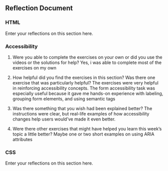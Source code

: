 ## Reflection Document

### HTML

Enter your reflections on this section here.

### Accessibility

1. Were you able to complete the exercises on your own or did you use the
   videos or the solutions for help?
   Yes, i was able to complete most of the exercises on my own

2. How helpful did you find the exercises in this section? Was there one
   exercise that was particularly helpful?
   The exercises were very helpful in reinforcing accessibility concepts. The form accessibility task was especially useful because it gave me hands-on experience with labeling, grouping form elements, and using semantic tags

3. Was there something that you wish had been explained better?
   The instructions were clear, but real-life examples of how accessibility changes help users would’ve made it even better.

4. Were there other exercises that might have helped you learn this week’s
   topic a little better?
   Maybe one or two short examples on using ARIA attributes

### CSS

Enter your reflections on this section here.
